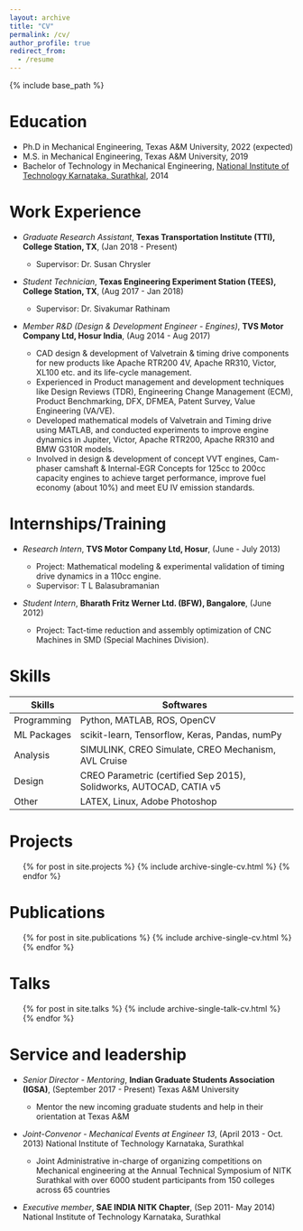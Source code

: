 ```yaml
---
layout: archive
title: "CV"
permalink: /cv/
author_profile: true
redirect_from:
  - /resume
---
```


{% include base_path %}

Education
======
* Ph.D in Mechanical Engineering, Texas A&M University, 2022 (expected)
* M.S. in Mechanical Engineering, Texas A&M University, 2019
* Bachelor of Technology in Mechanical Engineering, [National Institute of Technology Karnataka, Surathkal](https://www.nitk.ac.in/), 2014

Work Experience
======
* *Graduate Research Assistant*, **Texas Transportation Institute (TTI), College Station, TX**, (Jan 2018 - Present)
  <!-- * Duties included: Tagging issues -->
  * Supervisor: Dr. Susan Chrysler

* *Student Technician*, **Texas Engineering Experiment Station (TEES), College Station, TX**, (Aug 2017 - Jan 2018)
  <!-- * Duties included: Merging pull requests -->
  * Supervisor: Dr. Sivakumar Rathinam

* *Member R&D (Design & Development Engineer - Engines)*, **TVS Motor Company Ltd, Hosur India**, (Aug 2014 - Aug 2017)
  * CAD design & development of Valvetrain & timing drive components for new products like Apache RTR200 4V, Apache RR310, Victor, XL100 etc. and its life-cycle management.
  * Experienced in Product management and development techniques like Design Reviews (TDR), Engineering Change Management (ECM), Product Benchmarking, DFX, DFMEA, Patent Survey, Value Engineering (VA/VE).
  * Developed mathematical models of Valvetrain and Timing drive using MATLAB, and conducted experiments to improve engine dynamics in Jupiter, Victor, Apache RTR200, Apache RR310 and BMW G310R models.
  * Involved in design & development of concept VVT engines, Cam-phaser camshaft & Internal-EGR Concepts for 125cc to 200cc capacity engines to achieve target performance, improve fuel economy (about 10%) and meet EU IV emission standards.

Internships/Training
======
* *Research Intern*, **TVS Motor Company Ltd, Hosur**, (June - July 2013)
  * Project: Mathematical modeling & experimental validation of timing drive dynamics in a 110cc engine.
  * Supervisor: T L Balasubramanian

* *Student Intern*, **Bharath Fritz Werner Ltd. (BFW), Bangalore**, (June 2012)
  * Project: Tact-time reduction and assembly optimization of CNC Machines in SMD (Special Machines Division).

Skills
======
<!-- * Programming: Python, MATLAB, ROS, OpenCV
* ML Packages: scikit-learn, Tensorflow, Keras, Pandas, numPy
* Analysis: SIMULINK, CREO Simulate, CREO Mechanism, AVL Cruise
* Design: CREO Parametric (certied Sep 2015), Solidworks, AUTOCAD, CATIA v5
* Other: LATEX, Linux, Adobe Photoshop -->

| Skills        | Softwares                                                          |
| ------------- |--------------------------------------------------------------------|
| Programming   | Python, MATLAB, ROS, OpenCV                                        |
| ML Packages   | scikit-learn, Tensorflow, Keras, Pandas, numPy                     |
| Analysis      | SIMULINK, CREO Simulate, CREO Mechanism, AVL Cruise                |
| Design        | CREO Parametric (certified Sep 2015), Solidworks, AUTOCAD, CATIA v5|
| Other         | LATEX, Linux, Adobe Photoshop                                      |

Projects
======
  <ul>{% for post in site.projects %}
    {% include archive-single-cv.html %}
  {% endfor %}</ul>

Publications
======
  <ul>{% for post in site.publications %}
    {% include archive-single-cv.html %}
  {% endfor %}</ul>
  
Talks
======
  <ul>{% for post in site.talks %}
    {% include archive-single-talk-cv.html %}
  {% endfor %}</ul>
  
<!-- Teaching
======
  <ul>{% for post in site.teaching %}
    {% include archive-single-cv.html %}
  {% endfor %}</ul> -->
  
Service and leadership
======
* *Senior Director - Mentoring*, **Indian Graduate Students Association (IGSA)**, (September 2017 - Present)
  Texas A&M University
  * Mentor the new incoming graduate students and help in their orientation at Texas A&M

* *Joint-Convenor - Mechanical Events at Engineer 13*, (April 2013 - Oct. 2013)
  National Institute of Technology Karnataka, Surathkal
  * Joint Administrative in-charge of organizing competitions on Mechanical engineering at the Annual Technical Symposium of NITK Surathkal with over 6000 student participants from 150 colleges across 65 countries

* *Executive member*, **SAE INDIA NITK Chapter**, (Sep 2011- May 2014)
  National Institute of Technology Karnataka, Surathkal
